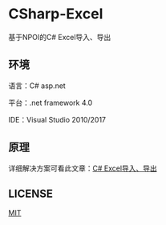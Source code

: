 # CSharp-Excel
基于NPOI的C# Excel导入、导出

## 环境
语言：C# asp.net

平台：.net framework 4.0

IDE：Visual Studio 2010/2017

## 原理
详细解决方案可看此文章：[C# Excel导入、导出](https://www.cnblogs.com/polk6/p/4425620.html )

## LICENSE

[MIT](https://zh.wikipedia.org/wiki/MIT%E8%A8%B1%E5%8F%AF%E8%AD%89)	
